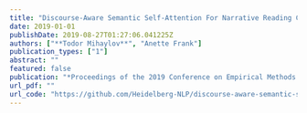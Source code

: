 ```yaml
---
title: "Discourse-Aware Semantic Self-Attention For Narrative Reading Comprehension"
date: 2019-01-01
publishDate: 2019-08-27T01:27:06.041225Z
authors: ["**Todor Mihaylov**", "Anette Frank"]
publication_types: ["1"]
abstract: ""
featured: false
publication: "*Proceedings of the 2019 Conference on Empirical Methods in Natural Language Processing and 9th International Joint Conference on Natural Language Processing, EMNLP-IJCNLP 2019*"
url_pdf: ""
url_code: "https://github.com/Heidelberg-NLP/discourse-aware-semantic-self-attention"
---
```


